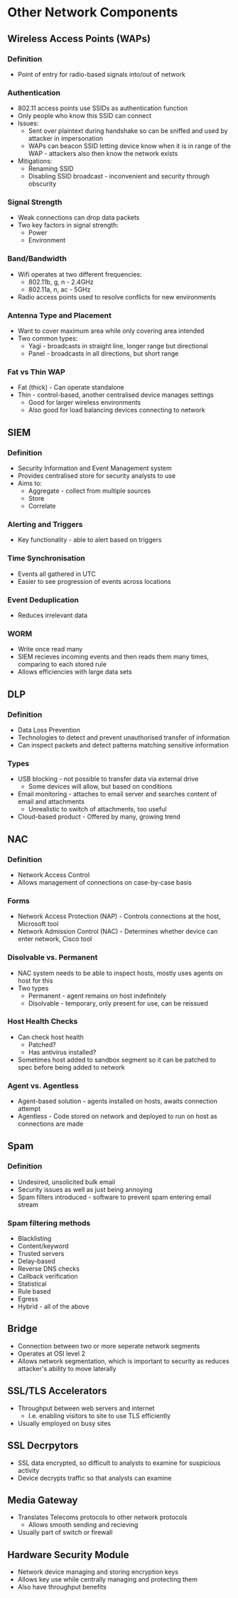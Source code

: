 # Other Network Components

## Wireless Access Points (WAPs)
### Definition
* Point of entry for radio-based signals into/out of network

### Authentication
* 802.11 access points use SSIDs as authentication function
* Only people who know this SSID can connect
* Issues:
    * Sent over plaintext during handshake so can be sniffed and used by attacker in impersonation
    * WAPs can beacon SSID letting device know when it is in range of the WAP - attackers also then know the network exists
* Mitigations:
    * Renaming SSID
    * Disabling SSID broadcast - inconvenient and security through obscurity

### Signal Strength
* Weak connections can drop data packets
* Two key factors in signal strength:
    * Power
    * Environment

### Band/Bandwidth
* Wifi operates at two different frequencies:
    * 802.11b, g, n - 2.4GHz
    * 802.11a, n, ac - 5GHz
* Radio access points used to resolve conflicts for new environments

### Antenna Type and Placement
* Want to cover maximum area while only covering area intended
* Two common types:
    * Yagi - broadcasts in straight line, longer range but directional
    * Panel - broadcasts in all directions, but short range

### Fat vs Thin WAP
* Fat (thick) - Can operate standalone
* Thin - control-based, another centralised device manages settings
    * Good for larger wireless environments
    * Also good for load balancing devices connecting to network

## SIEM
### Definition
* Security Information and Event Management system
* Provides centralised store for security analysts to use
* Aims to:
    * Aggregate - collect from multiple sources
    * Store
    * Correlate

### Alerting and Triggers
* Key functionality - able to alert based on triggers

### Time Synchronisation
* Events all gathered in UTC
* Easier to see progression of events across locations

### Event Deduplication
* Reduces irrelevant data

### WORM
* Write once read many
* SIEM recieves incoming events and then reads them many times, comparing to each stored rule
* Allows efficiencies with large data sets

## DLP
### Definition
* Data Loss Prevention
* Technologies to detect and prevent unauthorised transfer of information
* Can inspect packets and detect patterns matching sensitive information

### Types
* USB blocking - not possible to transfer data via external drive
    * Some devices will allow, but based on conditions
* Email monitoring - attaches to email server and searches content of email and attachments
    * Unrealistic to switch of attachments, too useful
* Cloud-based product - Offered by many, growing trend

## NAC
### Definition
* Network Access Control
* Allows management of connections on case-by-case basis

### Forms
* Network Access Protection (NAP) - Controls connections at the host, Microsoft tool
* Network Admission Control (NAC) - Determines whether device can enter network, Cisco tool

### Disolvable vs. Permanent
* NAC system needs to be able to inspect hosts, mostly uses agents on host for this
* Two types
    * Permanent - agent remains on host indefinitely
    * Disolvable - temporary, only present for use, can be reissued

### Host Health Checks
* Can check host health
    * Patched?
    * Has antivirus installed?
* Sometimes host added to sandbox segment so it can be patched to spec before being added to network

### Agent vs. Agentless
* Agent-based solution - agents installed on hosts, awaits connection attempt
* Agentless - Code stored on network and deployed to run on host as connections are made

## Spam
### Definition
* Undesired, unsolicited bulk email
* Security issues as well as just being annoying
* Spam filters introduced - software to prevent spam entering email stream

### Spam filtering methods
* Blacklisting
* Content/keyword
* Trusted servers
* Delay-based
* Reverse DNS checks
* Callback verification
* Statistical
* Rule based
* Egress
* Hybrid - all of the above

## Bridge
* Connection between two or more seperate network segments
* Operates at OSI level 2
* Allows network segmentation, which is important to security as reduces attacker's ability to move laterally

## SSL/TLS Accelerators
* Throughput between web servers and internet
    * I.e. enabling visitors to site to use TLS efficiently
* Usually employed on busy sites

## SSL Decrpytors
* SSL data encrypted, so difficult to analysts to examine for suspicious activity
* Device decrypts traffic so that analysts can examine

## Media Gateway
* Translates Telecoms protocols to other network protocols
    * Allows smooth sending and recieving
* Usually part of switch or firewall

## Hardware Security Module
* Network device managing and storing encryption keys
* Allows key use while centrally managing and protecting them
* Also have throughput benefits
